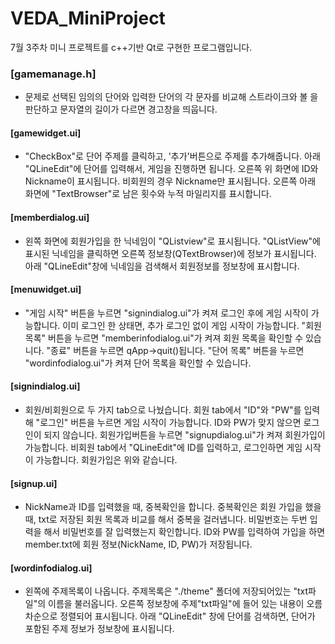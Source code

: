 # VEDA_MiniProject
7월 3주차 미니 프로젝트를 c++기반 Qt로 구현한 프로그램입니다.

### [gamemanage.h]
+ 문제로 선택된 임의의 단어와 입력한 단어의 각 문자를 비교해 스트라이크와 볼
을 판단하고 문자열의 길이가 다르면 경고창을 띄웁니다.

#### [gamewidget.ui]
+ "CheckBox"로 단어 주제를 클릭하고, '추가'버튼으로 주제를 추가해줍니다.
아래 "QLineEdit"에 단어를 입력해서, 게임을 진행하면 됩니다.
오른쪽 위 화면에 ID와 Nickname이 표시됩니다. 비회원의 경우 Nickname만 표시됩니다.
오른쪽 아래 화면에 "TextBrowser"로 남은 횟수와 누적 마일리지를 표시합니다.

#### [memberdialog.ui]
+ 왼쪽 화면에 회원가입을 한 닉네임이 "QListview"로 표시됩니다.
"QListView"에 표시된 닉네임을 클릭하면 오른쪽 정보창(QTextBrowser)에 정보가 표시됩니다.
아래 "QLineEdit"창에 닉네임을 검색해서 회원정보를 정보창에 표시합니다.

#### [menuwidget.ui]
+ "게임 시작" 버튼을 누르면 "signindialog.ui"가 켜져 로그인 후에 게임 시작이 가능합니다.
이미 로그인 한 상태면, 추가 로그인 없이 게임 시작이 가능합니다.
"회원 목록" 버튼을 누르면 "memberinfodialog.ui"가 켜져 회원 목록을 확인할 수 있습니다.
"종료" 버튼을 누르면 qApp->quit()됩니다.
"단어 목록" 버튼을 누르면 "wordinfodialog.ui"가 켜져 단어 목록을 확인할 수 있습니다.

#### [signindialog.ui]
+ 회원/비회원으로 두 가지 tab으로 나눴습니다.
회원 tab에서 "ID"와 "PW"를 입력해 "로그인" 버튼을 누르면 게임 시작이 가능합니다.
ID와 PW가 맞지 않으면 로그인이 되지 않습니다.
회원가입버튼을 누르면 "signupdialog.ui"가 켜져 회원가입이 가능합니다.
비회원 tab에서 "QLineEdit"에 ID를 입력하고, 로그인하면 게임 시작이 가능합니다.
회원가입은 위와 같습니다.

#### [signup.ui]
+ NickName과 ID를 입력했을 때, 중복확인을 합니다.
중복확인은 회원 가입을 했을 때, txt로 저장된 회원 목록과 비교를 해서 중복을 걸러냅니다.
비밀번호는 두번 입력을 해서 비밀번호를 잘 입력했는지 확인합니다.
ID와 PW를 입력하여 가입을 하면 member.txt에 회원 정보(NickName, ID, PW)가 저장됩니다.

#### [wordinfodialog.ui]
+ 왼쪽에 주제목록이 나옵니다.
주제목록은 "./theme" 폴더에 저장되어있는 "txt파일"의 이름을 불러옵니다.
오른쪽 정보창에 주제"txt파일"에 들어 있는 내용이 오름차순으로 정렬되어 표시됩니다.
아래 "QLineEdit" 창에 단어를 검색하면, 단어가 포함된 주제 정보가 정보창에 표시됩니다.

